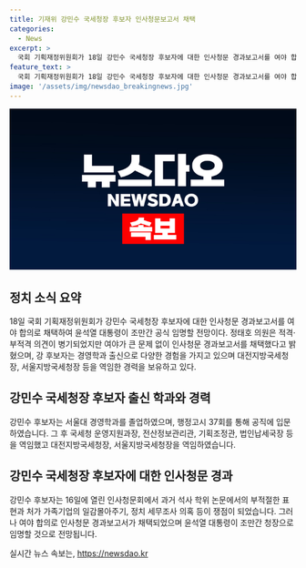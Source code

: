 ```yaml
---
title: 기재위 강민수 국세청장 후보자 인사청문보고서 채택
categories:
  - News
excerpt: >
  국회 기획재정위원회가 18일 강민수 국세청장 후보자에 대한 인사청문 경과보고서를 여야 합의로 채택하여, 윤석열 대통령은 조만간 강 후보자를 공식적으로 임명할 것으로 전망된다. 강 후보자는 과거에 일감몰아주기, 정치 세무조사 의혹 등이 쟁점이 되었지만, 여야가 큰 문제없이 국세청장직을 수행할 수 있다고 의결했다. 기획재정위원회는 적격·부적격 의견이 있었지만, 임명을 위해 채택에 동의한 것으로 전해졌다. 
feature_text: >
  국회 기획재정위원회가 18일 강민수 국세청장 후보자에 대한 인사청문 경과보고서를 여야 합의로 채택하여, 윤석열 대통령은 조만간 강 후보자를 공식적으로 임명할 것으로 전망된다. 강 후보자는 과거에 일감몰아주기, 정치 세무조사 의혹 등이 쟁점이 되었지만, 여야가 큰 문제없이 국세청장직을 수행할 수 있다고 의결했다. 기획재정위원회는 적격·부적격 의견이 있었지만, 임명을 위해 채택에 동의한 것으로 전해졌다. 
image: '/assets/img/newsdao_breakingnews.jpg'
---
```


<p><img src="/assets/img/newsdao_breakingnews.jpg" alt="firstkoreanews 속보" /></p>

<h2 data-ke-size="size26">정치 소식 요약</h2>

<p data-ke-size="size16">18일 국회 기획재정위원회가 강민수 국세청장 후보자에 대한 인사청문 경과보고서를 여야 합의로 채택하여 윤석열 대통령이 조만간 공식 임명할 전망이다. 정태호 의원은 적격·부적격 의견이 병기되었지만 여야가 큰 문제 없이 인사청문 경과보고서를 채택했다고 밝혔으며, 강 후보자는 경영학과 출신으로 다양한 경험을 가지고 있으며 대전지방국세청장, 서울지방국세청장 등을 역임한 경력을 보유하고 있다.</p>

<h2 data-ke-size="size26">강민수 국세청장 후보자 출신 학과와 경력</h2>

<p data-ke-size="size16">강민수 후보자는 서울대 경영학과를 졸업하였으며, 행정고시 37회를 통해 공직에 입문하였습니다. 그 후 국세청 운영지원과장, 전산정보관리관, 기획조정관, 법인납세국장 등을 역임했고 대전지방국세청장, 서울지방국세청장을 역임하였습니다.</p>

<h2 data-ke-size="size26">강민수 국세청장 후보자에 대한 인사청문 경과</h2>

<p data-ke-size="size16">강민수 후보자는 16일에 열린 인사청문회에서 과거 석사 학위 논문에서의 부적절한 표현과 처가 가족기업의 일감몰아주기, 정치 세무조사 의혹 등이 쟁점이 되었습니다. 그러나 여야 합의로 인사청문 경과보고서가 채택되었으며 윤석열 대통령이 조만간 청장으로 임명할 것으로 전망됩니다.</p>
실시간 뉴스 속보는, <a href="https://newsdao.kr" rel="dofollow">https://newsdao.kr</a>


